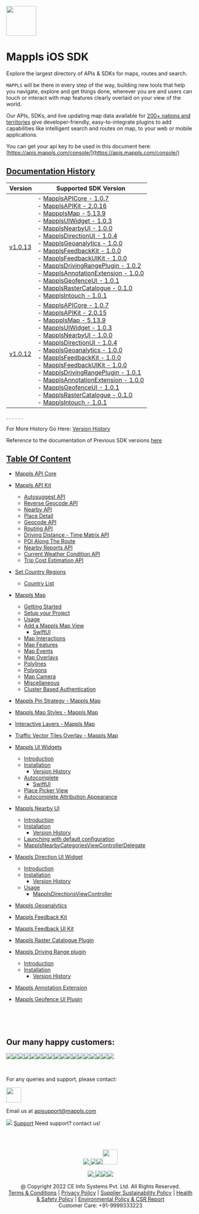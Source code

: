 [<img src="https://about.mappls.com/images/mappls-b-logo.svg" height="80"/> </p>](https://www.mapmyindia.com/api)

# Mappls iOS SDK
Explore the largest directory of APIs & SDKs for maps, routes and search.

`MAPPLS` will be there in every step of the way, building new tools that help you navigate, explore and get things done, wherever you are and users can touch or interact with map features clearly overlaid on your view of the world.

Our APIs, SDKs, and live updating map data available for [200+ nations and territories](https://github.com/MapmyIndia/mapmyindia-rest-api/blob/master/docs/countryISO.md) give developer-friendly, easy-to-integrate plugins to add capabilities like intelligent
search and routes on map, to your web or mobile applications.

You can get your api key to be used in this document here: [https://apis.mappls.com/console/](https://apis.mappls.com/console/)

## [Documentation History](#Documentation-History)

| Version | Supported SDK Version |
| ------- | --------------------- |
| [v1.0.13](./docs/v1.0.13/README.md) | - [MapplsAPICore - 1.0.7](./docs/v1.0.13/MapplsAPICore.md) <br/> - [MapplsAPIKit - 2.0.16](./docs/v1.0.13/MapplsAPIKit.md) <br/> - [MappplsMap - 5.13.9](./docs/v1.0.13/MapplsMap.md#Vector-iOS-Map) <br/> - [MapplsUIWidget - 1.0.3](./docs/v1.0.13/MapplsUIWidgets.md) <br/> - [MapplsNearbyUI - 1.0.0](./docs/v1.0.13/MapplsNearbyUI.md) <br/> - [MapplsDirectionUI - 1.0.4](./docs/v1.0.13/MapplsDirectionUI.md) <br/> - [MapplsGeoanalytics - 1.0.0](./docs/v1.0.13/MapplsGeoanalytics.md) <br/> - [MapplsFeedbackKit - 1.0.0](./docs/v1.0.13/MapplsFeedbackKit.md) <br/> - [MapplsFeedbackUIKit - 1.0.0](./docs/v1.0.13/MapplsFeedbackUIKit.md) <br/> - [MapplsDrivingRangePlugin - 1.0.2](./docs/v1.0.13/MapplsDrivingRangePlugin.md) <br/> - [MapplsAnnotationExtension - 1.0.0](./docs/v1.0.13/MapplsAnnotationExtension.md) <br/> - [MapplsGeofenceUI - 1.0.1](./docs/v1.0.13/MapplsGeofenceUI.md) <br/> - [MapplsRasterCatalogue - 0.1.0](./docs/v1.0.13/RasterCatalouge.md) <br/> - [MapplsIntouch - 1.0.1](./docs/v1.0.13/MapplsIntouch.md)|
| [v1.0.12](./docs/v1.0.12/README.md) | - [MapplsAPICore - 1.0.7](./docs/v1.0.12/MapplsAPICore.md) <br/> - [MapplsAPIKit - 2.0.15](./docs/v1.0.12/MapplsAPIKit.md) <br/> - [MappplsMap - 5.13.9](./docs/v1.0.12/MapplsMap.md#Vector-iOS-Map) <br/> - [MapplsUIWidget - 1.0.3](./docs/v1.0.12/MapplsUIWidgets.md) <br/> - [MapplsNearbyUI - 1.0.0](./docs/v1.0.12/MapplsNearbyUI.md) <br/> - [MapplsDirectionUI - 1.0.4](./docs/v1.0.12/MapplsDirectionUI.md) <br/> - [MapplsGeoanalytics - 1.0.0](./docs/v1.0.12/MapplsGeoanalytics.md) <br/> - [MapplsFeedbackKit - 1.0.0](./docs/v1.0.12/MapplsFeedbackKit.md) <br/> - [MapplsFeedbackUIKit - 1.0.0](./docs/v1.0.12/MapplsFeedbackUIKit.md) <br/> - [MapplsDrivingRangePlugin - 1.0.1](./docs/v1.0.12/MapplsDrivingRangePlugin.md) <br/> - [MapplsAnnotationExtension - 1.0.0](./docs/v1.0.12/MapplsAnnotationExtension.md) <br/> - [MapplsGeofenceUI - 1.0.1](./docs/v1.0.12/MapplsGeofenceUI.md) <br/> - [MapplsRasterCatalogue - 0.1.0](./docs/v1.0.12/RasterCatalouge.md) <br/> - [MapplsIntouch - 1.0.1](./docs/v1.0.12/MapplsIntouch.md)|

. . . . . .

For More History Go Here: [Version History](./Version-History.md)

Reference to the documentation of Previous SDK versions [here](https://github.com/mappls-api/mapmyindia-maps-vectorSDK-iOS)

## [Table Of Content](#Table-Of-Content)
- [Mappls API Core](./docs/v1.0.13/MapplsAPICore.md)[](#Mappls-API-Core)

- [Mappls API Kit](./docs/v1.0.13/MapplsAPIKit.md)
    * [Autosuggest API](./docs/v1.0.13/MapplsAPIKit.md#Autosuggest-API)
    * [Reverse Geocode API](./docs/v1.0.13/MapplsAPIKit.md#Reverse-Geocoding-API)
    * [Nearby API](./docs/v1.0.13/MapplsAPIKit.md#Nearby-API)
    * [Place Detail](./docs/v1.0.13/MapplsAPIKit.md#Place-Detail)
    * [Geocode API](./docs/v1.0.13/MapplsAPIKit.md#Geocoding-API)
    * [Routing API](./docs/v1.0.13/MapplsAPIKit.md#Routing-API)
    * [Driving Distance - Time Matrix API](./docs/v1.0.13/MapplsAPIKit.md#Driving-Distance-Time-Matrix-API)
    * [POI Along The Route](./docs/v1.0.13/MapplsAPIKit.md#POI-Along-The-Route-API)
    * [Nearby Reports API](./docs/v1.0.13/MapplsAPIKit.md#Nearby-Reports-API)
    * [Current Weather Condition API](./docs/v1.0.13/MapplsAPIKit.md#Current-Weather-Condition-API)
    * [Trip Cost Estimation API](./docs/v1.0.13/MapplsAPIKit.md#Trip-Cost-Estimation-API)

- [Set Country Regions](./docs/v1.0.13/Regions.md)
    - [Country List](https://github.com/mappls-api/mapmyindia-rest-api/blob/master/docs/countryISO.md)

- [Mappls Map](./docs/v1.0.13/MapplsMap.md#Vector-iOS-Map)
    * [Getting Started](./docs/v1.0.13/MapplsMap.md#Getting-Started)
    * [Setup your Project](./docs/v1.0.13/MapplsMap.md#Setup-your-Project)
    * [Usage](./docs/v1.0.13/MapplsMap.md#Usage)    
    * [Add a Mappls Map View](./docs/v1.0.13/MapplsMap.md#Add-a-Mappls-Map-View)
        * [SwiftUI](./docs/v1.0.13/MapplsMap.md#SwiftUI)
    * [Map Interactions](./docs/v1.0.13/MapplsMap.md#Map-Interactions)
    * [Map Features](./docs/v1.0.13/MapplsMap.md#Map-Features)
    * [Map Events](./docs/v1.0.13/MapplsMap.md#Map-Events)
    * [Map Overlays](./docs/v1.0.13/MapplsMap.md#Map-Overlays)
    * [Polylines](./docs/v1.0.13/MapplsMap.md#Polylines)
    * [Polygons](./docs/v1.0.13/MapplsMap.md#Polygons)
    * [Map Camera](./docs/v1.0.13/MapplsMap.md#Map-Camera)
    * [Miscellaneous](./docs/v1.0.13/MapplsMap.md#Miscellaneous)
    * [Cluster Based Authentication](./docs/v1.0.13/MapplsMap.md#Cluster-Based-Authentication)

- [Mappls Pin Strategy - Mappls Map](./docs/v1.0.13/MapplsPinStrategy.md)

- [Mappls Map Styles - Mappls Map](./docs/v1.0.13/MapplsMapStyle.md)

- [Interactive Layers - Mappls Map](./docs/v1.0.13/InteractiveLayers.md)

- [Traffic Vector Tiles Overlay - Mappls Map](./docs/v1.0.13/MapplsTrafficVectorTileOverlay.md)

- [Mappls UI Widgets](./docs/v1.0.13/MapplsUIWidgets.md)
    - [Introduction](./docs/v1.0.13/MapplsUIWidgets.md#Introduction)
    - [Installation](./docs/v1.0.13/MapplsUIWidgets.md#Installation)
        - [Version History](./docs/v1.0.13/MapplsUIWidgets.md#Version-History)
    - [Autocomplete](./docs/v1.0.13/MapplsUIWidgets.md#Autocomplete)
        - [SwiftUI](./docs/v1.0.13/MapplsUIWidgets.md#SwiftUI-Full-Screen-Control)
    - [Place Picker View](./docs/v1.0.13/MapplsUIWidgets.md#Place-Picker-View)
    - [Autocomplete Attribution Appearance](./docs/v1.0.13/MapplsUIWidgets.md#Autocomplete-Attribution-Appearance)

- [Mappls Nearby UI](./docs/v1.0.13/MapplsNearbyUI.md)
    - [Introduction](./docs/v1.0.13/MapplsNearbyUI.md#Introduction)
    - [Installation](./docs/v1.0.13/MapplsNearbyUI.md#Installation)
        - [Version History](./docs/v1.0.13/MapplsNearbyUI.md#Version-History)
    - [Launching with default configuration](./docs/v1.0.13/MapplsNearbyUI.md#Launching-with-default-configuration)
    - [MapplsNearbyCategoriesViewControllerDelegate](./docs/v1.0.13/MapplsNearbyUI.md#MapplsNearbyCategoriesViewControllerDelegate)

- [Mappls Direction UI Widget](./docs/v1.0.13/MapplsDirectionUI.md)
    - [Introduction](./docs/v1.0.13/MapplsDirectionUI.md#Introduction)
    - [Installation](./docs/v1.0.13/MapplsDirectionUI.md#Installation)
        - [Version History](./docs/v1.0.13/MapplsDirectionUI.md#Version-History)
    - [Usage](./docs/v1.0.13/MapplsDirectionUI.md#Usage)
        - [MapplsDirectionsViewController](./docs/v1.0.13/MapplsDirectionUI.md#MapplsDirectionsViewController)

- [Mappls Geoanalytics](./docs/v1.0.13/MapplsGeoanalytics.md)

- [Mappls Feedback Kit](./docs/v1.0.13/MapplsFeedbackKit.md)

- [Mappls Feedback UI Kit](./docs/v1.0.13/MapplsFeedbackUIKit.md)

- [Mappls Raster Catalogue Plugin](./docs/v1.0.13/RasterCatalouge.md)

- [Mappls Driving Range plugin](./docs/v1.0.13/MapplsDrivingRangePlugin.md)
  - [Introduction](./docs/v1.0.13/MapplsDrivingRangePlugin.md#Introduction)
  - [Installation](./docs/v1.0.13/MapplsDrivingRangePlugin.md#Installation)
      - [Version History](./docs/v1.0.13/MapplsDrivingRangePlugin.md#Version-History)

- [Mappls Annotation Extension](./docs/v1.0.13/MapplsAnnotationExtension.md)

- [Mappls Geofence UI Plugin](./docs/v1.0.13/MapplsGeofenceUI.md)

<br><br><br>

## Our many happy customers:

![](https://www.mapmyindia.com/api/img/logos1/PhonePe.png)![](https://www.mapmyindia.com/api/img/logos1/Arya-Omnitalk.png)![](https://www.mapmyindia.com/api/img/logos1/delhivery.png)![](https://www.mapmyindia.com/api/img/logos1/hdfc.png)![](https://www.mapmyindia.com/api/img/logos1/TVS.png)![](https://www.mapmyindia.com/api/img/logos1/Paytm.png)![](https://www.mapmyindia.com/api/img/logos1/FastTrackz.png)![](https://www.mapmyindia.com/api/img/logos1/ICICI-Pru.png)![](https://www.mapmyindia.com/api/img/logos1/LeanBox.png)![](https://www.mapmyindia.com/api/img/logos1/MFS.png)![](https://www.mapmyindia.com/api/img/logos1/TTSL.png)![](https://www.mapmyindia.com/api/img/logos1/Novire.png)![](https://www.mapmyindia.com/api/img/logos1/OLX.png)![](https://www.mapmyindia.com/api/img/logos1/sun-telematics.png)![](https://www.mapmyindia.com/api/img/logos1/Sensel.png)![](https://www.mapmyindia.com/api/img/logos1/TATA-MOTORS.png)![](https://www.mapmyindia.com/api/img/logos1/Wipro.png)![](https://www.mapmyindia.com/api/img/logos1/Xamarin.png)

<br>

For any queries and support, please contact:

[<img src="https://about.mappls.com/images/mappls-b-logo.svg" height="40"/> </p>](https://about.mappls.com/api/)

Email us at [apisupport@mappls.com](mailto:apisupport@mappls.com)

![](https://www.mapmyindia.com/api/img/icons/support.png)
[Support](https://about.mappls.com/contact/)
Need support? contact us!

<br></br>

[<p align="center"> <img src="https://www.mapmyindia.com/api/img/icons/stack-overflow.png"/> ](https://stackoverflow.com/questions/tagged/mappls-api)[![](https://www.mapmyindia.com/api/img/icons/blog.png)](https://about.mappls.com/blog/)[![](https://www.mapmyindia.com/api/img/icons/gethub.png)](https://github.com/mappls-api)[<img src="https://mmi-api-team.s3.ap-south-1.amazonaws.com/API-Team/npm-logo.one-third%5B1%5D.png" height="40"/> </p>](https://www.npmjs.com/org/mapmyindia) 

[<p align="center"> <img src="https://www.mapmyindia.com/june-newsletter/icon4.png"/> ](https://www.facebook.com/Mapplsofficial)[![](https://www.mapmyindia.com/june-newsletter/icon2.png)](https://twitter.com/mappls)[![](https://www.mapmyindia.com/newsletter/2017/aug/llinkedin.png)](https://www.linkedin.com/company/mappls/)[![](https://www.mapmyindia.com/june-newsletter/icon3.png)](https://www.youtube.com/channel/UCAWvWsh-dZLLeUU7_J9HiOA)

<div align="center">@ Copyright 2022 CE Info Systems Pvt. Ltd. All Rights Reserved.</div>

<div align="center"> <a href="https://about.mappls.com/api/terms-&-conditions">Terms & Conditions</a> | <a href="https://www.mappls.com/about/privacy-policy">Privacy Policy</a> | <a href="https://www.mappls.com/pdf/mappls-sustainability-policy-healt-labour-rules-supplir-sustainability.pdf">Supplier Sustainability Policy</a> | <a href="https://www.mappls.com/pdf/Health-Safety-Management.pdf">Health & Safety Policy</a> | <a href="https://www.mappls.com/pdf/Environment-Sustainability-Policy-CSR-Report.pdf">Environmental Policy & CSR Report</a>

<div align="center">Customer Care: +91-9999333223</div>
